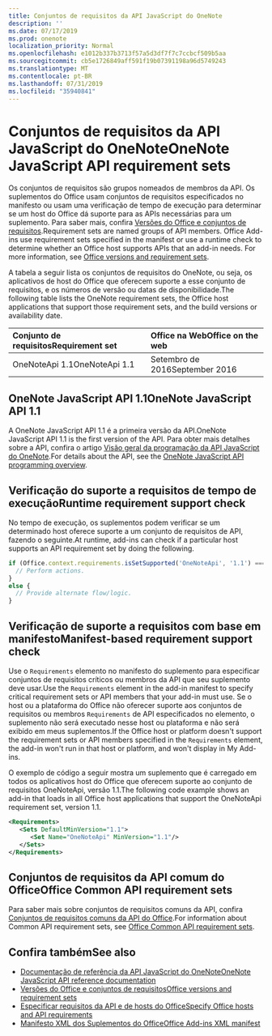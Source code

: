```yaml
---
title: Conjuntos de requisitos da API JavaScript do OneNote
description: ''
ms.date: 07/17/2019
ms.prod: onenote
localization_priority: Normal
ms.openlocfilehash: e1012b337b3713f57a5d3df7f7c7ccbcf509b5aa
ms.sourcegitcommit: cb5e1726849aff591f19b07391198a96d5749243
ms.translationtype: MT
ms.contentlocale: pt-BR
ms.lasthandoff: 07/31/2019
ms.locfileid: "35940841"
---
```

# <a name="onenote-javascript-api-requirement-sets"></a><span data-ttu-id="ee4ac-102">Conjuntos de requisitos da API JavaScript do OneNote</span><span class="sxs-lookup"><span data-stu-id="ee4ac-102">OneNote JavaScript API requirement sets</span></span>

<span data-ttu-id="ee4ac-p101">Os conjuntos de requisitos são grupos nomeados de membros da API. Os suplementos do Office usam conjuntos de requisitos especificados no manifesto ou usam uma verificação de tempo de execução para determinar se um host do Office dá suporte para as APIs necessárias para um suplemento. Para saber mais, confira [Versões do Office e conjuntos de requisitos](/office/dev/add-ins/develop/office-versions-and-requirement-sets).</span><span class="sxs-lookup"><span data-stu-id="ee4ac-p101">Requirement sets are named groups of API members. Office Add-ins use requirement sets specified in the manifest or use a runtime check to determine whether an Office host supports APIs that an add-in needs. For more information, see [Office versions and requirement sets](/office/dev/add-ins/develop/office-versions-and-requirement-sets).</span></span>

<span data-ttu-id="ee4ac-106">A tabela a seguir lista os conjuntos de requisitos do OneNote, ou seja, os aplicativos de host do Office que oferecem suporte a esse conjunto de requisitos, e os números de versão ou datas de disponibilidade.</span><span class="sxs-lookup"><span data-stu-id="ee4ac-106">The following table lists the OneNote requirement sets, the Office host applications that support those requirement sets, and the build versions or availability date.</span></span>

|  <span data-ttu-id="ee4ac-107">Conjunto de requisitos</span><span class="sxs-lookup"><span data-stu-id="ee4ac-107">Requirement set</span></span>  |  <span data-ttu-id="ee4ac-108">Office na Web</span><span class="sxs-lookup"><span data-stu-id="ee4ac-108">Office on the web</span></span> |
|:-----|:-----|
| <span data-ttu-id="ee4ac-109">OneNoteApi 1.1</span><span class="sxs-lookup"><span data-stu-id="ee4ac-109">OneNoteApi 1.1</span></span>  | <span data-ttu-id="ee4ac-110">Setembro de 2016</span><span class="sxs-lookup"><span data-stu-id="ee4ac-110">September 2016</span></span> |

## <a name="onenote-javascript-api-11"></a><span data-ttu-id="ee4ac-111">OneNote JavaScript API 1.1</span><span class="sxs-lookup"><span data-stu-id="ee4ac-111">OneNote JavaScript API 1.1</span></span>

<span data-ttu-id="ee4ac-112">A OneNote JavaScript API 1.1 é a primeira versão da API.</span><span class="sxs-lookup"><span data-stu-id="ee4ac-112">OneNote JavaScript API 1.1 is the first version of the API.</span></span> <span data-ttu-id="ee4ac-113">Para obter mais detalhes sobre a API, confira o artigo [Visão geral da programação da API JavaScript do OneNote](/office/dev/add-ins/onenote/onenote-add-ins-programming-overview).</span><span class="sxs-lookup"><span data-stu-id="ee4ac-113">For details about the API, see the [OneNote JavaScript API programming overview](/office/dev/add-ins/onenote/onenote-add-ins-programming-overview).</span></span>

## <a name="runtime-requirement-support-check"></a><span data-ttu-id="ee4ac-114">Verificação do suporte a requisitos de tempo de execução</span><span class="sxs-lookup"><span data-stu-id="ee4ac-114">Runtime requirement support check</span></span>

<span data-ttu-id="ee4ac-115">No tempo de execução, os suplementos podem verificar se um determinado host oferece suporte a um conjunto de requisitos de API, fazendo o seguinte.</span><span class="sxs-lookup"><span data-stu-id="ee4ac-115">At runtime, add-ins can check if a particular host supports an API requirement set by doing the following.</span></span>

```js
if (Office.context.requirements.isSetSupported('OneNoteApi', '1.1') === true) {
  // Perform actions.
}
else {
  // Provide alternate flow/logic.
}
```

## <a name="manifest-based-requirement-support-check"></a><span data-ttu-id="ee4ac-116">Verificação de suporte a requisitos com base em manifesto</span><span class="sxs-lookup"><span data-stu-id="ee4ac-116">Manifest-based requirement support check</span></span>

<span data-ttu-id="ee4ac-117">Use o `Requirements` elemento no manifesto do suplemento para especificar conjuntos de requisitos críticos ou membros da API que seu suplemento deve usar.</span><span class="sxs-lookup"><span data-stu-id="ee4ac-117">Use the `Requirements` element in the add-in manifest to specify critical requirement sets or API members that your add-in must use.</span></span> <span data-ttu-id="ee4ac-118">Se o host ou a plataforma do Office não oferecer suporte aos conjuntos de requisitos ou membros `Requirements` de API especificados no elemento, o suplemento não será executado nesse host ou plataforma e não será exibido em meus suplementos.</span><span class="sxs-lookup"><span data-stu-id="ee4ac-118">If the Office host or platform doesn't support the requirement sets or API members specified in the `Requirements` element, the add-in won't run in that host or platform, and won't display in My Add-ins.</span></span>

<span data-ttu-id="ee4ac-119">O exemplo de código a seguir mostra um suplemento que é carregado em todos os aplicativos host do Office que oferecem suporte ao conjunto de requisitos OneNoteApi, versão 1.1.</span><span class="sxs-lookup"><span data-stu-id="ee4ac-119">The following code example shows an add-in that loads in all Office host applications that support the OneNoteApi requirement set, version 1.1.</span></span>

```xml
<Requirements>
   <Sets DefaultMinVersion="1.1">
      <Set Name="OneNoteApi" MinVersion="1.1"/>
   </Sets>
</Requirements>
```

## <a name="office-common-api-requirement-sets"></a><span data-ttu-id="ee4ac-120">Conjuntos de requisitos da API comum do Office</span><span class="sxs-lookup"><span data-stu-id="ee4ac-120">Office Common API requirement sets</span></span>

<span data-ttu-id="ee4ac-121">Para saber mais sobre conjuntos de requisitos comuns da API, confira [Conjuntos de requisitos comuns da API do Office](office-add-in-requirement-sets.md).</span><span class="sxs-lookup"><span data-stu-id="ee4ac-121">For information about Common API requirement sets, see [Office Common API requirement sets](office-add-in-requirement-sets.md).</span></span>

## <a name="see-also"></a><span data-ttu-id="ee4ac-122">Confira também</span><span class="sxs-lookup"><span data-stu-id="ee4ac-122">See also</span></span>

- [<span data-ttu-id="ee4ac-123">Documentação de referência da API JavaScript do OneNote</span><span class="sxs-lookup"><span data-stu-id="ee4ac-123">OneNote JavaScript API reference documentation</span></span>](/javascript/api/onenote)
- [<span data-ttu-id="ee4ac-124">Versões do Office e conjuntos de requisitos</span><span class="sxs-lookup"><span data-stu-id="ee4ac-124">Office versions and requirement sets</span></span>](/office/dev/add-ins/develop/office-versions-and-requirement-sets)
- [<span data-ttu-id="ee4ac-125">Especificar requisitos da API e de hosts do Office</span><span class="sxs-lookup"><span data-stu-id="ee4ac-125">Specify Office hosts and API requirements</span></span>](/office/dev/add-ins/develop/specify-office-hosts-and-api-requirements)
- [<span data-ttu-id="ee4ac-126">Manifesto XML dos Suplementos do Office</span><span class="sxs-lookup"><span data-stu-id="ee4ac-126">Office Add-ins XML manifest</span></span>](/office/dev/add-ins/develop/add-in-manifests)
